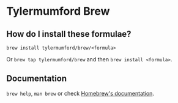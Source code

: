 # Tylermumford Brew

## How do I install these formulae?

`brew install tylermumford/brew/<formula>`

Or `brew tap tylermumford/brew` and then `brew install <formula>`.

## Documentation

`brew help`, `man brew` or check [Homebrew's documentation](https://docs.brew.sh).
